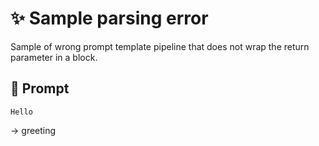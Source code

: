 # ✨ Sample parsing error

Sample of wrong prompt template pipeline that does not wrap the return parameter in a block.

## 💬 Prompt

```
Hello
```

-> greeting
